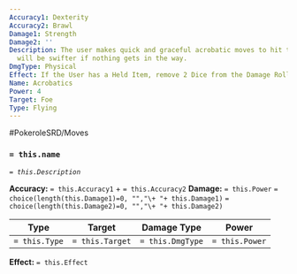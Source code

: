 ```yaml
---
Accuracy1: Dexterity
Accuracy2: Brawl
Damage1: Strength
Damage2: ''
Description: The user makes quick and graceful acrobatic moves to hit the foe, it
  will be swifter if nothing gets in the way.
DmgType: Physical
Effect: If the User has a Held Item, remove 2 Dice from the Damage Roll.
Name: Acrobatics
Power: 4
Target: Foe
Type: Flying
---
```


#PokeroleSRD/Moves

### `= this.name` 
*`= this.Description`*

**Accuracy:** `= this.Accuracy1` + `= this.Accuracy2`
**Damage:** `= this.Power` `= choice(length(this.Damage1)=0, "","\+ "+ this.Damage1)` `= choice(length(this.Damage2)=0, "","\+ "+ this.Damage2)`

| Type          | Target          | Damage Type          | Power          |
| ------------- | --------------- | ---------------- | -------------- |
| `= this.Type` | `= this.Target` | `= this.DmgType` | `= this.Power` | 

**Effect:** `= this.Effect`